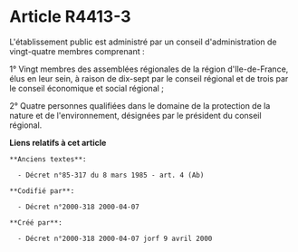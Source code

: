 # Article R4413-3

L'établissement public est administré par un conseil d'administration de vingt-quatre membres comprenant :

1° Vingt membres des assemblées régionales de la région d'Ile-de-France, élus en leur sein, à raison de dix-sept par le
conseil régional et de trois par le conseil économique et social régional ;

2° Quatre personnes qualifiées dans le domaine de la protection de la nature et de l'environnement, désignées par le
président du conseil régional.

**Liens relatifs à cet article**

	**Anciens textes**:

	  - Décret n°85-317 du 8 mars 1985 - art. 4 (Ab)

	**Codifié par**:

	  - Décret n°2000-318 2000-04-07

	**Créé par**:

	  - Décret n°2000-318 2000-04-07 jorf 9 avril 2000
